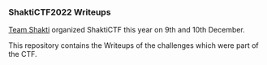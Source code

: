 ###  ShaktiCTF2022 Writeups

[Team Shakti](https://teamshakti.in/) organized ShaktiCTF this year on 9th and 10th December.

This repository contains the Writeups of the challenges which were part of the CTF.
